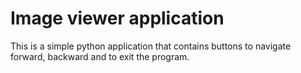 # Image viewer application

This is a simple python application that contains buttons to navigate forward, backward and to exit the program.
